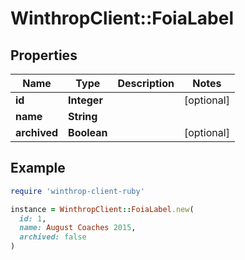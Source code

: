 # WinthropClient::FoiaLabel

## Properties

| Name | Type | Description | Notes |
| ---- | ---- | ----------- | ----- |
| **id** | **Integer** |  | [optional] |
| **name** | **String** |  |  |
| **archived** | **Boolean** |  | [optional] |

## Example

```ruby
require 'winthrop-client-ruby'

instance = WinthropClient::FoiaLabel.new(
  id: 1,
  name: August Coaches 2015,
  archived: false
)
```

